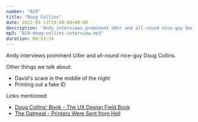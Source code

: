```yaml
---
number: "029"
title: "Doug Collins"
date: 2022-03-13T19:59:00+00:00
description: "Andy interviews prominent UXer and all-round nice-guy Doug Collins"
mp3: "029-doug-collins-interview.mp3"
duration: 00:53:34
---
```


Andy interviews prominent UXer and all-round nice-guy Doug Collins.

Other things we talk about:
- David's scare in the middle of the night
- Printing out a fake ID

Links mentioned:
- [Doug Collins' Book - The UX Design Field Book](http://www.denveruxer.com/unusable/)
- [The Oatmeal - Printers Were Sent from Hell](https://theoatmeal.com/comics/printers)

